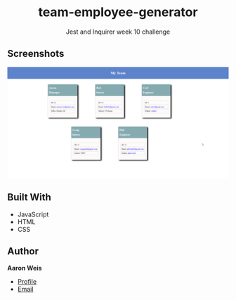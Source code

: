 <h1 align="center">team-employee-generator</h1>

<p align="center">Jest and Inquirer week 10 challenge<project-description></p>

## Screenshots

![Team view](/assets/screenshots/1.png "Team view")

## Built With

- JavaScript
- HTML
- CSS

## Author

**Aaron Weis**

- [Profile](https://github.com/nofutofu)
- [Email](mailto:aaronrweis@gmail.com?subject=Hi "Hi!")